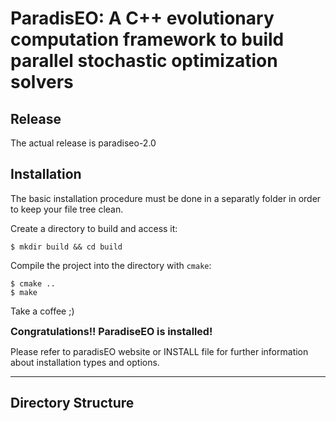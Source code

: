 # ParadisEO: A C++ evolutionary computation framework to build parallel stochastic optimization solvers

## Release

The actual release is paradiseo-2.0

## Installation

The basic installation procedure must be done in a separatly folder in order to keep your file tree clean.

Create a directory to build and access it:

```
$ mkdir build && cd build
```

Compile the project into the directory with ```cmake```:
```
$ cmake ..
$ make
```

Take a coffee ;)

<font size=3>**Congratulations!! ParadiseEO is installed!**</font>

Please refer to paradisEO website or INSTALL file for further information about installation types and options.

---

## Directory Structure

